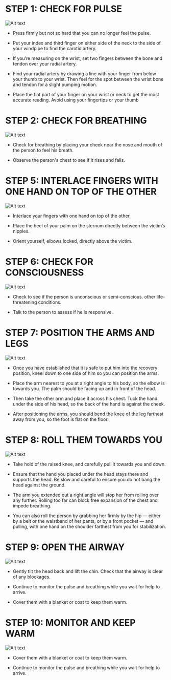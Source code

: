 # STEP 1: CHECK FOR PULSE

![Alt text](/Images/Adult/adultShock7.jpg)

- Press firmly but not so hard that you can no longer feel the pulse.

- Put your index and third finger on either side of the neck to the side of your windpipe to find the carotid artery.

- If you’re measuring on the wrist, set two fingers between the bone and tendon over your radial artery.

- Find your radial artery by drawing a line with your finger from below your thumb to your wrist. Then feel for the spot between the wrist bone and tendon for a slight pumping motion.

- Place the flat part of your finger on your wrist or neck to get the most accurate reading. Avoid using your fingertips or your thumb

# STEP 2: CHECK FOR BREATHING

![Alt text](/Images/AdultCPR/adultCPR3.jpg)

- Check for breathing by placing your cheek near the nose and mouth of the person to feel his breath.

- Observe the person's chest to see if it rises and falls.

# STEP 5: INTERLACE FINGERS WITH ONE HAND ON TOP OF THE OTHER

![Alt text](/Images/AdultCPR/adultCPR15.jpg)

- Interlace your fingers with one hand on top of the other.

- Place the heel of your palm on the sternum directly between the victim’s nipples.

- Orient yourself, elbows locked, directly above the victim.

# STEP 6: CHECK FOR CONSCIOUSNESS

![Alt text](/Images/AdultCPR/adultCPR5.jpg)

- Check to see if the person is unconscious or semi-conscious. other life-threatening conditions.

- Talk to the person to assess if he is responsive.

# STEP 7: POSITION THE ARMS AND LEGS

![Alt text](/Images/AdultShock/adultShock3.jpg)

- Once you have established that it is safe to put him into the recovery position, kneel down to one side of him so you can position the arms.

- Place the arm nearest to you at a right angle to his body, so the elbow is towards you. The palm should be facing up and in front of the head.

- Then take the other arm and place it across his chest. Tuck the hand under the side of his head, so the back of the hand is against the cheek.

- After positioning the arms, you should bend the knee of the leg farthest away from you, so the foot is flat on the floor.

# STEP 8: ROLL THEM TOWARDS YOU

![Alt text](/Images/AdultShock/adultShock4.jpg)

- Take hold of the raised knee, and carefully pull it towards you and down.

- Ensure that the hand you placed under the head stays there and supports the head. Be slow and careful to ensure you do not bang the head against the ground.

- The arm you extended out a right angle will stop her from rolling over any further. Rolling too far can block free expansion of the chest and impede breathing.

- You can also roll the person by grabbing her firmly by the hip — either by a belt or the waistband of her pants, or by a front pocket — and pulling, with one hand on the shoulder farthest from you for stabilization.

# STEP 9: OPEN THE AIRWAY

![Alt text](/Images/AdultShock/adultShock5.jpg)

- Gently tilt the head back and lift the chin. Check that the airway is clear of any blockages.

- Continue to monitor the pulse and breathing while you wait for help to arrive.

- Cover them with a blanket or coat to keep them warm.

# STEP 10: MONITOR AND KEEP WARM

![Alt text](/Images/AdultShock/adultShock6.jpg)

- Cover them with a blanket or coat to keep them warm.

- Continue to monitor the pulse and breathing while you wait for help to arrive.
